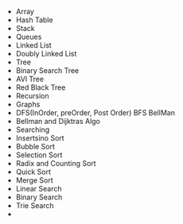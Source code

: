 - Array
- Hash Table
- Stack
- Queues
- Linked List
- Doubly Linked List
- Tree
- Binary Search Tree
- AVl Tree
- Red Black Tree
- Recursion
- Graphs
- DFS(InOrder, preOrder, Post Order) BFS BellMan
- Bellman and Dijktras Algo
- Searching
- Insertsino Sort
- Bubble Sort
- Selection Sort
- Radix and Counting Sort
- Quick Sort
- Merge Sort
- Linear Search
- Binary Search
- Trie Search
-